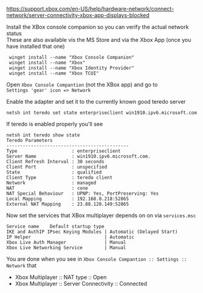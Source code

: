 https://support.xbox.com/en-US/help/hardware-network/connect-network/server-connectivity-xbox-app-displays-blocked  

Install the XBox console companion so you can verify the actual network status  
These are also available vis the MS Store and via the Xbox App (once you have installed that one)
```
 winget install --name "Xbox Console Companion"
 winget install --name "Xbox"
 winget install --name "Xbox Identity Provider"
 winget install --name "Xbox TCUI"
 ```
 
 Open `Xbox Console Compantion` (not the XBox app) and go to  
 `Settings 'gear' icon => Network`
 

Enable the adapter and set it to the currently known good teredo server
```
netsh int teredo set state enterpriseclient win1910.ipv6.microsoft.com 
```

If teredo is enabled properly you'll see
```
netsh int teredo show state
Teredo Parameters
---------------------------------------------
Type                    : enterpriseclient
Server Name             : win1910.ipv6.microsoft.com.
Client Refresh Interval : 30 seconds
Client Port             : unspecified
State                   : qualified
Client Type             : teredo client
Network                 : managed
NAT                     : cone
NAT Special Behaviour   : UPNP: Yes, PortPreserving: Yes
Local Mapping           : 192.168.0.218:52865
External NAT Mapping    : 23.88.128.149:52865
```

Now set the services that XBox multiplayer depends on on via `services.msc`
```
Service name	Default startup type
IKE and AuthIP IPsec Keying Modules | Automatic (Delayed Start)
IP Helper                           | Automatic
Xbox Live Auth Manager              | Manual
Xbox Live Networking Service        | Manual
```

You are done when you see in `Xbox Console Compantion :: Settings :: Network` that
* Xbox Multiplayer :: NAT type :: Open
* Xbox Multiplayer :: Server Connectivity :: Connected
